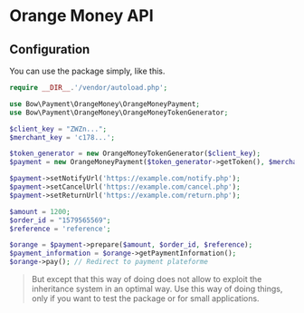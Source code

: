 # Orange Money API

## Configuration

You can use the package simply, like this.

```php
require __DIR__.'/vendor/autoload.php';

use Bow\Payment\OrangeMoney\OrangeMoneyPayment;
use Bow\Payment\OrangeMoney\OrangeMoneyTokenGenerator;

$client_key = "ZWZn...";
$merchant_key = 'c178...';

$token_generator = new OrangeMoneyTokenGenerator($client_key);
$payment = new OrangeMoneyPayment($token_generator->getToken(), $merchant_key);

$payment->setNotifyUrl('https://example.com/notify.php');
$payment->setCancelUrl('https://example.com/cancel.php');
$payment->setReturnUrl('https://example.com/return.php');

$amount = 1200;
$order_id = "1579565569";
$reference = 'reference';

$orange = $payment->prepare($amount, $order_id, $reference);
$payment_information = $orange->getPaymentInformation();
$orange->pay(); // Redirect to payment plateforme
```

> But except that this way of doing does not allow to exploit the inheritance system in an optimal way. Use this way of doing things, only if you want to test the package or for small applications.
